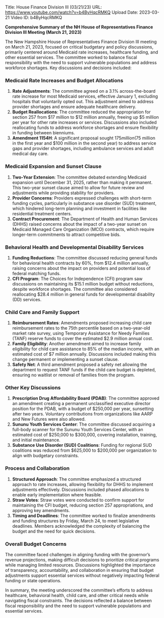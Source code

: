 Title: House Finance Division III (03/21/23)
URL: https://www.youtube.com/watch?v=b4ByHqcRMKQ
Upload Date: 2023-03-21
Video ID: b4ByHqcRMKQ

**Comprehensive Summary of the NH House of Representatives Finance Division III Meeting (March 21, 2023)**

The New Hampshire House of Representatives Finance Division III meeting on March 21, 2023, focused on critical budgetary and policy discussions, primarily centered around Medicaid rate increases, healthcare funding, and other essential services. The committee worked to balance fiscal responsibility with the need to support vulnerable populations and address workforce shortages. Key discussions and decisions included:

### **Medicaid Rate Increases and Budget Allocations**
1. **Rate Adjustments**: The committee agreed on a 3.1% across-the-board rate increase for most Medicaid services, effective January 1, excluding hospitals that voluntarily opted out. This adjustment aimed to address provider shortages and ensure adequate healthcare delivery.
2. **Budget Reallocations**: The committee reduced the appropriation for section 257 from $17 million to $12 million annually, freeing up $5 million per year for other rate increases or services. Discussions also included reallocating funds to address workforce shortages and ensure flexibility in funding between bienniums.
3. **Amendment 1154H**: A significant proposal sought $175 million ($75 million in the first year and $100 million in the second year) to address service gaps and provider shortages, including ambulance services and adult medical day care.

### **Medicaid Expansion and Sunset Clause**
1. **Two-Year Extension**: The committee debated extending Medicaid expansion until December 31, 2025, rather than making it permanent. This two-year sunset clause aimed to allow for future review and adjustments while providing stability for providers.
2. **Provider Concerns**: Providers expressed challenges with short-term funding cycles, particularly in substance use disorder (SUD) treatment, which hindered long-term planning and investment in facilities like residential treatment centers.
3. **Contract Procurement**: The Department of Health and Human Services (DHHS) raised concerns about the impact of a two-year sunset on Medicaid Managed Care Organization (MCO) contracts, which require longer-term commitments to attract competitive bids.

### **Behavioral Health and Developmental Disability Services**
1. **Funding Reductions**: The committee discussed reducing general funds for behavioral health contracts by 60%, from $12.4 million annually, raising concerns about the impact on providers and potential loss of federal matching funds.
2. **CFI Program**: The Choices for Independence (CFI) program saw discussions on maintaining its $15.1 million budget without reductions, despite workforce shortages. The committee also considered reallocating $28.4 million in general funds for developmental disability (DD) services.

### **Child Care and Family Support**
1. **Reimbursement Rates**: Amendments proposed increasing child care reimbursement rates to the 75th percentile based on a two-year-old market rate survey, using Temporary Assistance for Needy Families (TANF) reserve funds to cover the estimated $2.9 million annual cost.
2. **Family Eligibility**: Another amendment aimed to increase family eligibility for child care assistance to 85% of the median income, with an estimated cost of $7 million annually. Discussions included making this change permanent or implementing a sunset clause.
3. **Safety Net**: A third amendment proposed a safety net allowing the department to request TANF funds if the child care budget is depleted, ensuring no waitlist or removal of families from the program.

### **Other Key Discussions**
1. **Prescription Drug Affordability Board (PDAB)**: The committee approved an amendment creating a permanent unclassified executive director position for the PDAB, with a budget of $250,000 per year, sunsetting after two years. Voluntary contributions from organizations like AARP and New Futures were also allowed.
2. **Sununu Youth Services Center**: The committee discussed acquiring a full-body scanner for the Sununu Youth Services Center, with an estimated cost of $250,000 to $300,000, covering installation, training, and initial maintenance.
3. **Substance Use Disorder (SUD) Coalitions**: Funding for regional SUD coalitions was reduced from $625,000 to $200,000 per organization to align with budgetary constraints.

### **Process and Collaboration**
1. **Structured Approach**: The committee emphasized a structured approach to rate increases, allowing flexibility for DHHS to implement adjustments effectively. Discussions included phased allocations to enable early implementation where feasible.
2. **Straw Votes**: Straw votes were conducted to confirm support for maintaining the CFI budget, reducing section 257 appropriations, and approving key amendments.
3. **Timing and Deadlines**: The committee worked to finalize amendments and funding structures by Friday, March 24, to meet legislative deadlines. Members acknowledged the complexity of balancing the budget and the need for quick decisions.

### **Overall Budget Concerns**
The committee faced challenges in aligning funding with the governor’s revenue projections, making difficult decisions to prioritize critical programs while managing limited resources. Discussions highlighted the importance of transparency, accountability, and collaboration in ensuring that budget adjustments support essential services without negatively impacting federal funding or state operations.

In summary, the meeting underscored the committee’s efforts to address healthcare, behavioral health, child care, and other critical needs while navigating fiscal constraints. The decisions reflected a balance between fiscal responsibility and the need to support vulnerable populations and essential services.